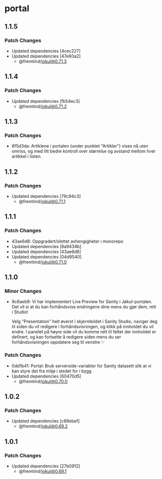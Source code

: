 # portal

## 1.1.5

### Patch Changes

- Updated dependencies [4cec227]
- Updated dependencies [47e60a2]
  - @fremtind/jokul@0.71.3

## 1.1.4

### Patch Changes

- Updated dependencies [fb54ec3]
  - @fremtind/jokul@0.71.2

## 1.1.3

### Patch Changes

- 6f5d3da: Artiklene i portalen (under punktet "Artikler") vises nå uten omriss, og med litt bedre kontroll over størrelse og avstand mellom hver artikkel i listen.

## 1.1.2

### Patch Changes

- Updated dependencies [79c94c3]
  - @fremtind/jokul@0.71.1

## 1.1.1

### Patch Changes

- 43ae6d8: Oppgradert/slettet avhengigheter i monorepo
- Updated dependencies [8a9434b]
- Updated dependencies [43ae6d8]
- Updated dependencies [04d9540]
  - @fremtind/jokul@0.71.0

## 1.1.0

### Minor Changes

- 9c6aeb9: Vi har implementert Live Preview for Sanity i Jøkul-portalen. Det vil si at du kan forhåndsvise endringene dine mens du gjør dem, rett i Studio!

  Velg "Presentation" helt øverst i skjermbildet i Sanity Studio, naviger deg til siden du vil redigere i forhåndsvisningen, og klikk på innholdet du vil endre. I panelet på høyre side vil du komme rett til feltet der innholdet er definert, og kan fortsette å redigere siden mens du ser forhåndsvisningen oppdatere seg til venstre ✨

### Patch Changes

- 0dd1b41: Portal: Bruk serverside-variabler for Sanity datasett slik at vi kan styre det fra miljø i stedet for i bygg
- Updated dependencies [60470d5]
  - @fremtind/jokul@0.70.0

## 1.0.2

### Patch Changes

- Updated dependencies [c89ebef]
  - @fremtind/jokul@0.69.2

## 1.0.1

### Patch Changes

- Updated dependencies [27b0912]
  - @fremtind/jokul@0.69.1
